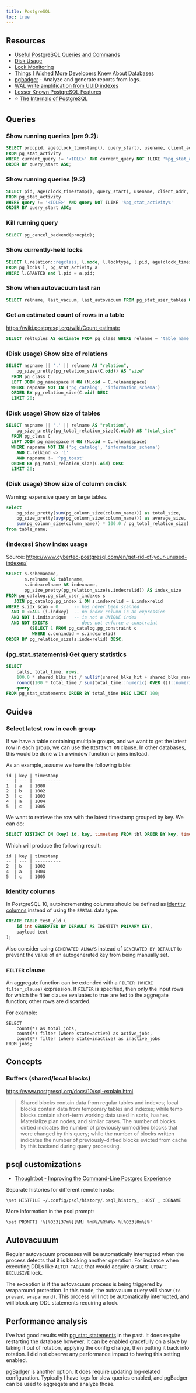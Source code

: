 ```yaml
---
title: PostgreSQL
toc: true
---
```

## Resources

- [Useful PostgreSQL Queries and Commands](https://gist.github.com/rgreenjr/3637525)
- [Disk Usage](https://wiki.postgresql.org/wiki/Disk_Usage)
- [Lock Monitoring](https://wiki.postgresql.org/wiki/Lock_Monitoring)
- [Things I Wished More Developers Knew About Databases](https://medium.com/@rakyll/things-i-wished-more-developers-knew-about-databases-2d0178464f78)
- [pgbadger](https://github.com/darold/pgbadger) - Analyze and generate reports from logs.
- [WAL write amplification from UUID indexes](https://www.2ndquadrant.com/en/blog/on-the-impact-of-full-page-writes/)
- [Lesser Known PostgreSQL Features](https://hakibenita.com/postgresql-unknown-features)
- :star: [The Internals of PostgreSQL](https://www.interdb.jp/pg/index.html)

## Queries

### Show running queries (pre 9.2):

```sql
SELECT procpid, age(clock_timestamp(), query_start), usename, client_addr, current_query 
FROM pg_stat_activity 
WHERE current_query != '<IDLE>' AND current_query NOT ILIKE '%pg_stat_activity%' 
ORDER BY query_start ASC;
```

### Show running queries (9.2)

```sql
SELECT pid, age(clock_timestamp(), query_start), usename, client_addr, query 
FROM pg_stat_activity 
WHERE query != '<IDLE>' AND query NOT ILIKE '%pg_stat_activity%' 
ORDER BY query_start ASC;
```

### Kill running query

```sql
SELECT pg_cancel_backend(procpid);
```

### Show currently-held locks

```sql
SELECT l.relation::regclass, l.mode, l.locktype, l.pid, age(clock_timestamp(), a.query_start) as age
FROM pg_locks l, pg_stat_activity a
WHERE l.GRANTED and l.pid = a.pid;
```

### Show when autovacuum last ran

```sql
SELECT relname, last_vacuum, last_autovacuum FROM pg_stat_user_tables ORDER BY last_autovacuum;
```

### Get an estimated count of rows in a table

https://wiki.postgresql.org/wiki/Count_estimate

```sql
SELECT reltuples AS estimate FROM pg_class WHERE relname = 'table_name';
```

### (Disk usage) Show size of relations

```sql
SELECT nspname || '.' || relname AS "relation",
    pg_size_pretty(pg_relation_size(C.oid)) AS "size"
  FROM pg_class C
  LEFT JOIN pg_namespace N ON (N.oid = C.relnamespace)
  WHERE nspname NOT IN ('pg_catalog', 'information_schema')
  ORDER BY pg_relation_size(C.oid) DESC
  LIMIT 20;
```

### (Disk usage) Show size of tables

```sql
SELECT nspname || '.' || relname AS "relation",
    pg_size_pretty(pg_total_relation_size(C.oid)) AS "total_size"
  FROM pg_class C
  LEFT JOIN pg_namespace N ON (N.oid = C.relnamespace)
  WHERE nspname NOT IN ('pg_catalog', 'information_schema')
    AND C.relkind <> 'i'
    AND nspname !~ '^pg_toast'
  ORDER BY pg_total_relation_size(C.oid) DESC
  LIMIT 20;
```

### (Disk usage) Show size of column on disk

Warning: expensive query on large tables.

```sql
select
    pg_size_pretty(sum(pg_column_size(column_name))) as total_size,
    pg_size_pretty(avg(pg_column_size(column_name))) as average_size,
    sum(pg_column_size(column_name)) * 100.0 / pg_total_relation_size('table_name') as percentage
from table_name;
```

### (Indexes) Show index usage

Source: https://www.cybertec-postgresql.com/en/get-rid-of-your-unused-indexes/

```sql
SELECT s.schemaname,
       s.relname AS tablename,
       s.indexrelname AS indexname,
       pg_size_pretty(pg_relation_size(s.indexrelid)) AS index_size
FROM pg_catalog.pg_stat_user_indexes s
   JOIN pg_catalog.pg_index i ON s.indexrelid = i.indexrelid
WHERE s.idx_scan = 0      -- has never been scanned
  AND 0 <>ALL (i.indkey)  -- no index column is an expression
  AND NOT i.indisunique   -- is not a UNIQUE index
  AND NOT EXISTS          -- does not enforce a constraint
         (SELECT 1 FROM pg_catalog.pg_constraint c
          WHERE c.conindid = s.indexrelid)
ORDER BY pg_relation_size(s.indexrelid) DESC;
```

### (pg\_stat\_statements) Get query statistics

```sql
SELECT
    calls, total_time, rows,
    100.0 * shared_blks_hit / nullif(shared_blks_hit + shared_blks_read, 0) AS hit_percent,
    round((100 * total_time / sum(total_time::numeric) OVER ())::numeric, 2) AS percentage_cpu,
    query
FROM pg_stat_statements ORDER BY total_time DESC LIMIT 100;
```

## Guides

### Select latest row in each group

If we have a table containing multiple groups, and we want to get the latest row in each group, we can use the `DISTINCT ON` clause. In other databases, this would be done with a window function or joins instead.

As an example, assume we have the following table:

```
id | key | timestamp
-- | --- | ----------
1  | a   | 1000
2  | b   | 1002
3  | c   | 1003
4  | a   | 1004
5  | c   | 1005
```

We want to retrieve the row with the latest timestamp grouped by key. We can do:

```sql
SELECT DISTINCT ON (key) id, key, timestamp FROM tbl ORDER BY key, timestamp DESC;
```

Which will produce the following result:

```
id | key | timestamp
-- | --- | ----------
2  | b   | 1002
4  | a   | 1004
5  | c   | 1005
```

### Identity columns

In PostgreSQL 10, autoincrementing columns should be defined as [identity columns](https://www.2ndquadrant.com/en/blog/postgresql-10-identity-columns/) instead of using the `SERIAL` data type.

```sql
CREATE TABLE test_old (
    id int GENERATED BY DEFAULT AS IDENTITY PRIMARY KEY,
    payload text
);
```

Also consider using `GENERATED ALWAYS` instead of `GENERATED BY DEFAULT` to prevent
the value of an autogenerated key from being manually set.

### `FILTER` clause

An aggregate function can be extended with a `FILTER (WHERE filter_clause)`
expression. If `FILTER` is specified, then only the input rows for which the
filter clause evaluates to true are fed to the aggregate function; other rows
are discarded. 

For example:

```
SELECT
    count(*) as total_jobs,
    count(*) filter (where state=active) as active_jobs,
    count(*) filter (where state=inactive) as inactive_jobs
FROM jobs;
```

## Concepts

### Buffers (shared/local blocks)

https://www.postgresql.org/docs/10/sql-explain.html

> Shared blocks contain data from regular tables and indexes; local blocks
> contain data from temporary tables and indexes; while temp blocks contain
> short-term working data used in sorts, hashes, Materialize plan nodes, and
> similar cases. The number of blocks dirtied indicates the number of
> previously unmodified blocks that were changed by this query; while the
> number of blocks written indicates the number of previously-dirtied blocks
> evicted from cache by this backend during query processing.

## psql customizations

- [Thoughtbot - Improving the Command-Line Postgres Experience ](https://thoughtbot.com/blog/improving-the-command-line-postgres-experience)

Separate histories for different remote hosts:

```
\set HISTFILE ~/.config/psql/history/.psql_history_ :HOST _ :DBNAME
```

More information in the psql prompt:

```
\set PROMPT1 '%[%033[37m%][%M] %n@%/%R%#%x %[%033[0m%]%'
```

## Autovacuuum

Regular autovacuum processes will be automatically interrupted when the process detects
that it is blocking another operation. For instance when executing DDLs like
`ALTER TABLE` that would acquire a `SHARE UPDATE EXCLUSIVE` lock.

The exception is if the autovacuum process is being triggered by wraparound
protection. In this mode, the autovauum query will show `(to prevent
wraparound)`. This process will not be automatically interrupted, and will
block any DDL statements requiring a lock.

## Performance analysis

I've had good results with
[pg\_stat\_statements](https://www.postgresql.org/docs/current/pgstatstatements.html)
in the past. It does require restarting the database however. It can be enabled
gracefully on a slave by taking it out of rotation, applying the config change,
then putting it back into rotation. I did not observe any performance impact to
having this setting enabled.

[pgBadger](https://pgbadger.darold.net/) is another option. It does require
updating log-related configuration. Typically I have logs for slow queries
enabled, and pgBadger can be used to aggregate and analyze those.
